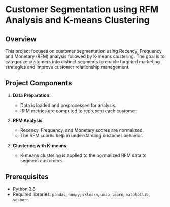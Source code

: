 # Customer Segmentation using RFM Analysis and K-means Clustering

## Overview

This project focuses on customer segmentation using Recency, Frequency, and Monetary (RFM) analysis followed by K-means clustering. The goal is to categorize customers into distinct segments to enable targeted marketing strategies and improve customer relationship management.

## Project Components

1. **Data Preparation**: 
   - Data is loaded and preprocessed for analysis.
   - RFM metrics are computed to represent each customer.

2. **RFM Analysis**:
   - Recency, Frequency, and Monetary scores are normalized.
   - The RFM scores help in understanding customer behavior.

3. **Clustering with K-means**:
   - K-means clustering is applied to the normalized RFM data to segment customers.


## Prerequisites

- Python 3.8
- Required libraries: `pandas`, `numpy`, `sklearn`, `umap-learn`, `matplotlib`, `seaborn`
